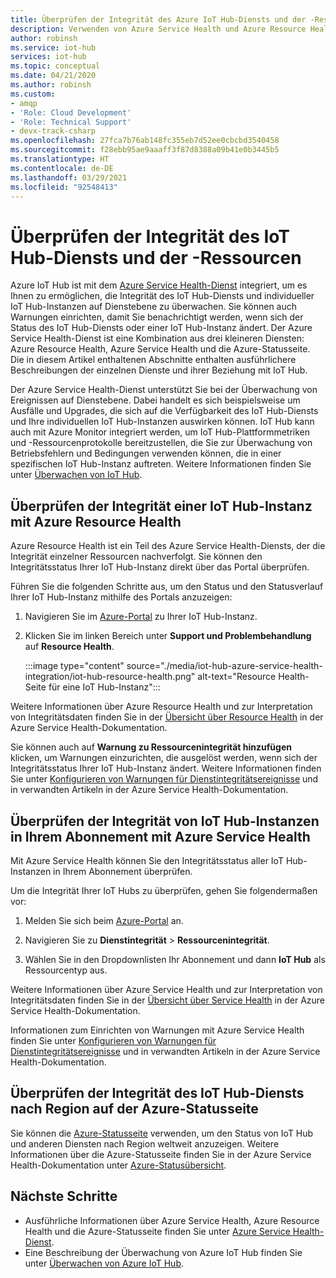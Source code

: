 ```yaml
---
title: Überprüfen der Integrität des Azure IoT Hub-Diensts und der -Ressourcen | Microsoft-Dokumentation
description: Verwenden von Azure Service Health und Azure Resource Health zum Überwachen Ihrer IoT Hub-Instanz
author: robinsh
ms.service: iot-hub
services: iot-hub
ms.topic: conceptual
ms.date: 04/21/2020
ms.author: robinsh
ms.custom:
- amqp
- 'Role: Cloud Development'
- 'Role: Technical Support'
- devx-track-csharp
ms.openlocfilehash: 27fca7b76ab148fc355eb7d52ee0cbcbd3540458
ms.sourcegitcommit: f28ebb95ae9aaaff3f87d8388a09b41e0b3445b5
ms.translationtype: HT
ms.contentlocale: de-DE
ms.lasthandoff: 03/29/2021
ms.locfileid: "92548413"
---
```

# <a name="check-iot-hub-service-and-resource-health"></a>Überprüfen der Integrität des IoT Hub-Diensts und der -Ressourcen

Azure IoT Hub ist mit dem [Azure Service Health-Dienst](../service-health/overview.md) integriert, um es Ihnen zu ermöglichen, die Integrität des IoT Hub-Diensts und individueller IoT Hub-Instanzen auf Dienstebene zu überwachen. Sie können auch Warnungen einrichten, damit Sie benachrichtigt werden, wenn sich der Status des IoT Hub-Diensts oder einer IoT Hub-Instanz ändert. Der Azure Service Health-Dienst ist eine Kombination aus drei kleineren Diensten: Azure Resource Health, Azure Service Health und die Azure-Statusseite. Die in diesem Artikel enthaltenen Abschnitte enthalten ausführlichere Beschreibungen der einzelnen Dienste und ihrer Beziehung mit IoT Hub.

Der Azure Service Health-Dienst unterstützt Sie bei der Überwachung von Ereignissen auf Dienstebene. Dabei handelt es sich beispielsweise um Ausfälle und Upgrades, die sich auf die Verfügbarkeit des IoT Hub-Diensts und Ihre individuellen IoT Hub-Instanzen auswirken können. IoT Hub kann auch mit Azure Monitor integriert werden, um IoT Hub-Plattformmetriken und -Ressourcenprotokolle bereitzustellen, die Sie zur Überwachung von Betriebsfehlern und Bedingungen verwenden können, die in einer spezifischen IoT Hub-Instanz auftreten. Weitere Informationen finden Sie unter [Überwachen von IoT Hub](monitor-iot-hub.md).

## <a name="check-health-of-an-iot-hub-with-azure-resource-health"></a>Überprüfen der Integrität einer IoT Hub-Instanz mit Azure Resource Health

Azure Resource Health ist ein Teil des Azure Service Health-Diensts, der die Integrität einzelner Ressourcen nachverfolgt. Sie können den Integritätsstatus Ihrer IoT Hub-Instanz direkt über das Portal überprüfen.

Führen Sie die folgenden Schritte aus, um den Status und den Statusverlauf Ihrer IoT Hub-Instanz mithilfe des Portals anzuzeigen:

1. Navigieren Sie im [Azure-Portal](https://portal.azure.com) zu Ihrer IoT Hub-Instanz.

1. Klicken Sie im linken Bereich unter **Support und Problembehandlung** auf **Resource Health**.

    :::image type="content" source="./media/iot-hub-azure-service-health-integration/iot-hub-resource-health.png" alt-text="Resource Health-Seite für eine IoT Hub-Instanz":::

Weitere Informationen über Azure Resource Health und zur Interpretation von Integritätsdaten finden Sie in der [Übersicht über Resource Health](../service-health/resource-health-overview.md) in der Azure Service Health-Dokumentation.

Sie können auch auf **Warnung zu Ressourcenintegrität hinzufügen** klicken, um Warnungen einzurichten, die ausgelöst werden, wenn sich der Integritätsstatus Ihrer IoT Hub-Instanz ändert. Weitere Informationen finden Sie unter [Konfigurieren von Warnungen für Dienstintegritätsereignisse](../service-health/alerts-activity-log-service-notifications-portal.md) und in verwandten Artikeln in der Azure Service Health-Dokumentation.

## <a name="check-health-of-iot-hubs-in-your-subscription-with-azure-service-health"></a>Überprüfen der Integrität von IoT Hub-Instanzen in Ihrem Abonnement mit Azure Service Health

Mit Azure Service Health können Sie den Integritätsstatus aller IoT Hub-Instanzen in Ihrem Abonnement überprüfen.

Um die Integrität Ihrer IoT Hubs zu überprüfen, gehen Sie folgendermaßen vor:

1. Melden Sie sich beim [Azure-Portal](https://portal.azure.com) an.

2. Navigieren Sie zu **Dienstintegrität** > **Ressourcenintegrität**.

3. Wählen Sie in den Dropdownlisten Ihr Abonnement und dann **IoT Hub** als Ressourcentyp aus.

Weitere Informationen über Azure Service Health und zur Interpretation von Integritätsdaten finden Sie in der [Übersicht über Service Health](../service-health/service-health-overview.md) in der Azure Service Health-Dokumentation.

Informationen zum Einrichten von Warnungen mit Azure Service Health finden Sie unter [Konfigurieren von Warnungen für Dienstintegritätsereignisse](../service-health/alerts-activity-log-service-notifications-portal.md) und in verwandten Artikeln in der Azure Service Health-Dokumentation.

## <a name="check-health-of-the-iot-hub-service-by-region-on-azure-status-page"></a>Überprüfen der Integrität des IoT Hub-Diensts nach Region auf der Azure-Statusseite

Sie können die [Azure-Statusseite](https://status.azure.com/status) verwenden, um den Status von IoT Hub und anderen Diensten nach Region weltweit anzuzeigen. Weitere Informationen über die Azure-Statusseite finden Sie in der Azure Service Health-Dokumentation unter [Azure-Statusübersicht](../service-health/azure-status-overview.md).

## <a name="next-steps"></a>Nächste Schritte

* Ausführliche Informationen über Azure Service Health, Azure Resource Health und die Azure-Statusseite finden Sie unter [Azure Service Health-Dienst](../service-health/overview.md).
* Eine Beschreibung der Überwachung von Azure IoT Hub finden Sie unter [Überwachen von Azure IoT Hub](monitor-iot-hub.md).
